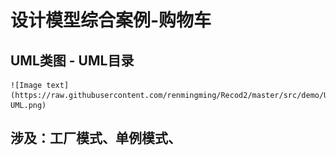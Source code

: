 # 设计模型综合案例-购物车

## UML类图 - UML目录

    ![Image text](https://raw.githubusercontent.com/renmingming/Recod2/master/src/demo/UML/cart-UML.png)

## 涉及：工厂模式、单例模式、
